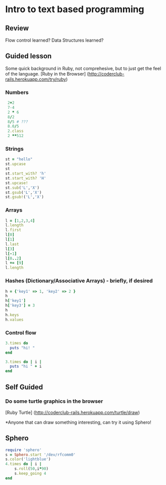 # Intro to text based programming

## Review
Flow control learned?
Data Structures learned?

## Guided lesson
Some quick background in Ruby, not comprehesive, but to just get the feel of the language. 
[Ruby in the Browser] (http://coderclub-rails.herokuapp.com/try/ruby)

### Numbers
```ruby
 2+2
 7-4
 2 * 6
 8/2
 8/5 # ???
 8.0/5
 2.class
 2 **512

```
### Strings
```ruby
st = "hello"
st.upcase
st
st.start_with? 'h'
st.start_with? 'H'
st.upcase!
st.sub('L','X')
st.gsub('L','X')
st.gsub!('L','X')

```
### Arrays
```ruby
l = [1,2,3,4]
l.length
l.first
l[0]
l[1]
l.last
l[3]
l[-1]
l[0..2]
l += [9]
l.length
```

### Hashes (Dictionary/Associative Arrays) - briefly, if desired
```ruby
h = {'key1' => 1, 'key2' => 2 }
h
h['key1']
h['key3'] = 3
h
h.keys
h.values
```

### Control flow
```ruby
3.times do 
  puts "hi! "
end
```

```ruby
3.times do | i |
  puts "hi " + i
end
```

## Self Guided
### Do some turtle graphics in the browser
[Ruby Turtle] (http://coderclub-rails.herokuapp.com/turtle/draw) 

*Anyone that can draw something interesting, can try it using Sphero!

## Sphero 
```ruby
require 'sphero'
s = Sphero.start '/dev/rfcomm0'
s.color('lightblue')
4.times do | i |
    s.roll(50,i*90)
    s.keep_going 4
end
```


